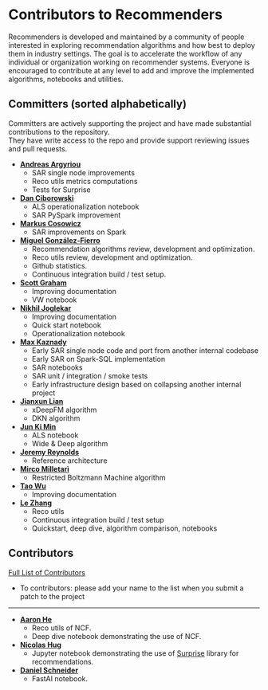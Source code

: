 Contributors to Recommenders 
============================
Recommenders is developed and maintained by a community of people interested in exploring recommendation algorithms and how best to deploy them in industry settings. The goal is to accelerate the workflow of any individual or organization working on recommender systems. Everyone is encouraged to contribute at any level to add and improve the implemented algorithms, notebooks and utilities. 

Committers (sorted alphabetically)
----------------------------------
Committers are actively supporting the project and have made substantial contributions to the repository.<br>
They have write access to the repo and provide support reviewing issues and pull requests.

* **[Andreas Argyriou](https://github.com/anargyri)**
    * SAR single node improvements
    * Reco utils metrics computations
    * Tests for Surprise
* **[Dan Ciborowski](https://github.com/dciborow)**
    * ALS operationalization notebook
    * SAR PySpark improvement
* **[Markus Cosowicz](https://github.com/eisber)**
    * SAR improvements on Spark
* **[Miguel González-Fierro](https://github.com/miguelfierro)**
    * Recommendation algorithms review, development and optimization.
    * Reco utils review, development and optimization.
    * Github statistics.
    * Continuous integration build / test setup.
* **[Scott Graham](https://github.com/gramhagen)**
    * Improving documentation
    * VW notebook
* **[Nikhil Joglekar](https://github.com/nikhilrj)**
    * Improving documentation
    * Quick start notebook
    * Operationalization notebook
* **[Max Kaznady](https://github.com/maxkazmsft)**
    * Early SAR single node code and port from another internal codebase
    * Early SAR on Spark-SQL implementation
    * SAR notebooks
    * SAR unit / integration / smoke tests
    * Early infrastructure design based on collapsing another internal project
* **[Jianxun Lian](https://github.com/Leavingseason)**
    * xDeepFM algorithm
    * DKN algorithm
* **[Jun Ki Min](https://github.com/loomlike)**
    * ALS notebook
    * Wide & Deep algorithm
* **[Jeremy Reynolds](https://github.com/jreynolds01)**
    * Reference architecture
* **[Mirco Milletarì](https://github.com/WessZumino)**
    * Restricted Boltzmann Machine algorithm
* **[Tao Wu](https://github.com/wutao)**
    * Improving documentation
* **[Le Zhang](https://github.com/yueguoguo)**
    * Reco utils
    * Continuous integration build / test setup
    * Quickstart, deep dive, algorithm comparison, notebooks

Contributors
------------
[Full List of Contributors](https://github.com/Microsoft/Recommenders/graphs/contributors)
- To contributors: please add your name to the list when you submit a patch to the project
---

* **[Aaron He](https://github.com/AaronHeee)**
    * Reco utils of NCF.
    * Deep dive notebook demonstrating the use of NCF.
* **[Nicolas Hug](https://github.com/NicolasHug)**
    * Jupyter notebook demonstrating the use of [Surprise](https://github.com/NicolasHug/Surprise) library for recommendations.
* **[Daniel Schneider](https://github.com/danielsc)**
   * FastAI notebook.
